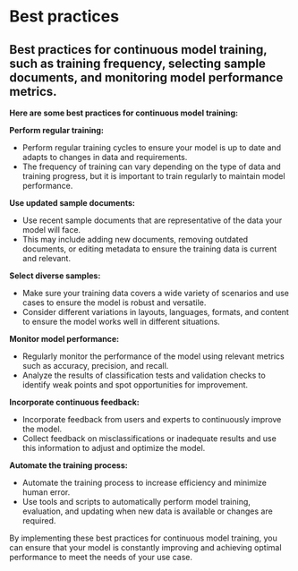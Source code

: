 # Best practices

## Best practices for continuous model training, such as training frequency, selecting sample documents, and monitoring model performance metrics.

**Here are some best practices for continuous model training:**



**Perform regular training:**

* Perform regular training cycles to ensure your model is up to date and adapts to changes in data and requirements.&#x20;
* The frequency of training can vary depending on the type of data and training progress, but it is important to train regularly to maintain model performance.



**Use updated sample documents:**

* Use recent sample documents that are representative of the data your model will face.
* &#x20;This may include adding new documents, removing outdated documents, or editing metadata to ensure the training data is current and relevant.



**Select diverse samples:**

* Make sure your training data covers a wide variety of scenarios and use cases to ensure the model is robust and versatile.&#x20;
* Consider different variations in layouts, languages, formats, and content to ensure the model works well in different situations.



**Monitor model performance:**

* Regularly monitor the performance of the model using relevant metrics such as accuracy, precision, and recall.&#x20;
* Analyze the results of classification tests and validation checks to identify weak points and spot opportunities for improvement.



**Incorporate continuous feedback:**

* Incorporate feedback from users and experts to continuously improve the model.&#x20;
* Collect feedback on misclassifications or inadequate results and use this information to adjust and optimize the model.



**Automate the training process:**

* Automate the training process to increase efficiency and minimize human error.&#x20;
* Use tools and scripts to automatically perform model training, evaluation, and updating when new data is available or changes are required.



By implementing these best practices for continuous model training, you can ensure that your model is constantly improving and achieving optimal performance to meet the needs of your use case.

